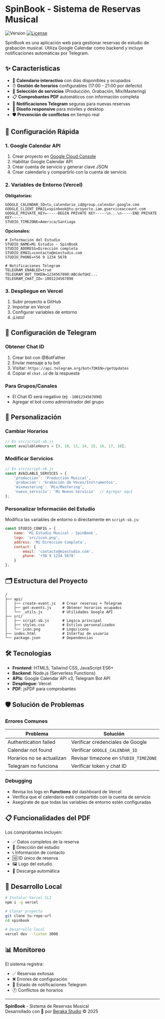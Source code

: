 # SpinBook - Sistema de Reservas Musical
![Version](https://img.shields.io/badge/version-1.0.3-green.svg?style=flat-square)
[![License](https://img.shields.io/badge/license-AGPLv3-blue.svg?style=flat-square)](LICENSE)

SpinBook es una aplicación web para gestionar reservas de estudio de grabación musical. Utiliza Google Calendar como backend y incluye notificaciones automáticas por Telegram.

## ✨ Características

- 📅 **Calendario interactivo** con días disponibles y ocupados
- ⏰ **Gestión de horarios** configurables (17:00 - 21:00 por defecto)
- 🎵 **Selección de servicios** (Producción, Grabación, Mix/Mastering)
- 📋 **Comprobantes PDF** automáticos con información completa
- 🤖 **Notificaciones Telegram** seguras para nuevas reservas
- 📱 **Diseño responsive** para móviles y desktop
- 🛡️ **Prevención de conflictos** en tiempo real

## 🚀 Configuración Rápida

### 1. Google Calendar API
1. Crear proyecto en [Google Cloud Console](https://console.cloud.google.com)
2. Habilitar Google Calendar API
3. Crear cuenta de servicio y generar clave JSON
4. Crear calendario y compartirlo con la cuenta de servicio

### 2. Variables de Entorno (Vercel)

**Obligatorias:**
```env
GOOGLE_CALENDAR_ID=tu_calendario_id@group.calendar.google.com
GOOGLE_CLIENT_EMAIL=spinbook@tu-proyecto.iam.gserviceaccount.com
GOOGLE_PRIVATE_KEY=-----BEGIN PRIVATE KEY-----\n...\n-----END PRIVATE KEY-----
STUDIO_TIMEZONE=America/Santiago
```

**Opcionales:**
```env
# Información del Estudio
STUDIO_NAME=Mi Estudio - SpinBook
STUDIO_ADDRESS=Dirección completa
STUDIO_EMAIL=contacto@miestudio.com
STUDIO_PHONE=+56 9 1234 5678

# Notificaciones Telegram
TELEGRAM_ENABLED=true
TELEGRAM_BOT_TOKEN=1234567890:ABCdefGHI...
TELEGRAM_CHAT_ID=-1001234567890
```

### 3. Despliegue en Vercel
1. Subir proyecto a GitHub
2. Importar en Vercel
3. Configurar variables de entorno
4. ¡Listo!

## 🤖 Configuración de Telegram

### Obtener Chat ID
1. Crear bot con @BotFather
2. Enviar mensaje a tu bot
3. Visitar: `https://api.telegram.org/bot<TOKEN>/getUpdates`
4. Copiar el `chat.id` de la respuesta

### Para Grupos/Canales
- El Chat ID será negativo (ej: `-1001234567890`)
- Agregar el bot como administrador del grupo

## 🎨 Personalización

### Cambiar Horarios
```javascript
// En src/script-sb.js
const availableHours = [9, 10, 11, 14, 15, 16, 17, 18];
```

### Modificar Servicios
```javascript
// En src/script-sb.js
const AVAILABLE_SERVICES = {
    'produccion': 'Producción Musical',
    'grabacion': 'Grabación de Voces/Instrumentos',
    'mixmastering': 'Mix/Mastering',
    'nuevo_servicio': 'Mi Nuevo Servicio'  // Agregar aquí
};
```

### Personalizar Información del Estudio
Modifica las variables de entorno o directamente en `script-sb.js`:

```javascript
const STUDIO_CONFIG = {
    name: 'Mi Estudio Musical - SpinBook',
    logo: 'src/icon.png',
    address: 'Mi Dirección Completa',
    contact: {
        email: 'contacto@miestudio.com',
        phone: '+56 9 1234 5678'
    }
};
```

## 🗂️ Estructura del Proyecto

```
/
├── api/
│   ├── create-event.js   # Crear reservas + Telegram
│   ├── get-events.js     # Obtener horarios ocupados
│   └── _utils.js         # Utilidades Google API
├── src/
│   ├── script-sb.js      # Lógica principal
│   ├── styles.css        # Estilos personalizados
│   └── icon.png          # Logo/icono
├── index.html            # Interfaz de usuario
└── package.json          # Dependencias
```

## 🛠️ Tecnologías

- **Frontend**: HTML5, Tailwind CSS, JavaScript ES6+
- **Backend**: Node.js (Serverless Functions)
- **APIs**: Google Calendar API v3, Telegram Bot API
- **Despliegue**: Vercel
- **PDF**: jsPDF para comprobantes

## 🛡️ Solución de Problemas

### Errores Comunes

| Problema | Solución |
|----------|----------|
| Authentication failed | Verificar credenciales de Google |
| Calendar not found | Verificar `GOOGLE_CALENDAR_ID` |
| Horarios no se actualizan | Revisar timezone en `STUDIO_TIMEZONE` |
| Telegram no funciona | Verificar token y chat ID |

### Debugging
- Revisa los logs en **Functions** del dashboard de Vercel
- Verifica que el calendario esté compartido con la cuenta de servicio
- Asegúrate de que todas las variables de entorno estén configuradas

## 📋 Funcionalidades del PDF

Los comprobantes incluyen:
- ✅ Datos completos de la reserva
- 🏢 Dirección del estudio
- 📞 Información de contacto
- 🆔 ID único de reserva
- 🖼️ Logo del estudio
- 📱 Descarga automática

## 🔧 Desarrollo Local

```bash
# Instalar Vercel CLI
npm i -g vercel

# Clonar proyecto
git clone tu-repo-url
cd spinbook

# Desarrollo local
vercel dev --listen 3000
```

## 📊 Monitoreo

El sistema registra:
- ✅ Reservas exitosas
- ❌ Errores de configuración
- 🤖 Estado de notificaciones Telegram
- 🕐 Conflictos de horarios

---

**SpinBook** - Sistema de Reservas Musical  
Desarrollado con 💚 por [Beraka Studio](https://beraka.cl/) © 2025